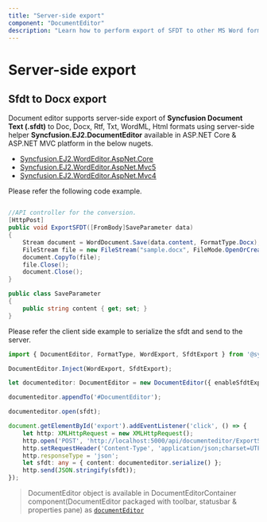 ```yaml
---
title: "Server-side export"
component: "DocumentEditor"
description: "Learn how to perform export of SFDT to other MS Word formats and PDF document in server-side."
---
```


# Server-side export

## Sfdt to Docx export

Document editor supports server-side export of **Syncfusion Document Text (.sfdt)** to Doc, Docx, Rtf, Txt, WordML, Html formats using server-side helper **Syncfusion.EJ2.DocumentEditor** available in ASP.NET Core & ASP.NET MVC platform in the below nugets.

* [Syncfusion.EJ2.WordEditor.AspNet.Core](https://www.nuget.org/packages/Syncfusion.EJ2.WordEditor.AspNet.Core)
* [Syncfusion.EJ2.WordEditor.AspNet.Mvc5](https://www.nuget.org/packages/Syncfusion.EJ2.WordEditor.AspNet.Mvc5)
* [Syncfusion.EJ2.WordEditor.AspNet.Mvc4](https://www.nuget.org/packages/Syncfusion.EJ2.WordEditor.AspNet.Mvc4)

Please refer the following code example.

```csharp

//API controller for the conversion.
[HttpPost]
public void ExportSFDT([FromBody]SaveParameter data)
{
    Stream document = WordDocument.Save(data.content, FormatType.Docx);
    FileStream file = new FileStream("sample.docx", FileMode.OpenOrCreate, FileAccess.ReadWrite);
    document.CopyTo(file);
    file.Close();
    document.Close();
}

public class SaveParameter
{
    public string content { get; set; }
}

```

Please refer the client side example to serialize the sfdt and send to the server.

```typescript
import { DocumentEditor, FormatType, WordExport, SfdtExport } from '@syncfusion/ej2-documenteditor';

DocumentEditor.Inject(WordExport, SfdtExport);

let documenteditor: DocumentEditor = new DocumentEditor({ enableSfdtExport: true, enableWordExport: true, enableTextExport: true });

documenteditor.appendTo('#DocumentEditor');

documenteditor.open(sfdt);

document.getElementById('export').addEventListener('click', () => {
    let http: XMLHttpRequest = new XMLHttpRequest();
    http.open('POST', 'http://localhost:5000/api/documenteditor/ExportSFDT');
    http.setRequestHeader('Content-Type', 'application/json;charset=UTF-8');
    http.responseType = 'json';
    let sfdt: any = { content: documenteditor.serialize() };
    http.send(JSON.stringify(sfdt));
});

```

> DocumentEditor object is available in DocumentEditorContainer component(DocumentEditor packaged with toolbar, statusbar & properties pane) as [`documentEditor`](../api/document-editor-container#documenteditor-code-classlanguage-textdocumenteditorcode/)
